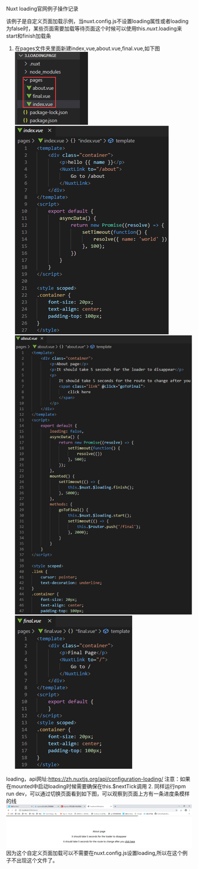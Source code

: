 Nuxt loading官网例子操作记录

该例子是自定义页面加载示例，当nuxt.config.js不设置loading属性或者loading为false时，某些页面需要加载等待页面这个时候可以使用this.$nuxt.$loading来start和finish加载条
1.	在pages文件夹里面新建index,vue,about.vue,final.vue,如下图
![](assets/3.loadingpage-08a9cdf2.png)![](assets/3.loadingpage-3ddde7c0.png)![](assets/3.loadingpage-517d0411.png)![](assets/3.loadingpage-515ffd0a.png)

loading，api网址:https://zh.nuxtjs.org/api/configuration-loading/
注意：如果在mounted中启动loading时候需要确保在this.$nextTick调用
2.	同样运行npm run dev，可以通过切换页面看到如下图，可以观察到页面上方有一条进度条模样的线
![](assets/3.loadingpage-e8467c71.png)
因为这个自定义页面加载可以不需要在nuxt.config.js设置loading,所以在这个例子不出现这个文件了。
